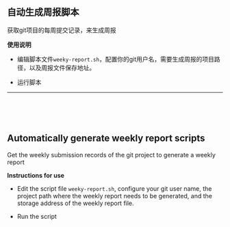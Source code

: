 ## 自动生成周报脚本
 获取git项目的每周提交记录，来生成周报


**使用说明**

- 编辑脚本文件`weeky-report.sh`，配置你的git用户名，需要生成周报的项目路径，以及周报文件保存地址。

- 运行脚本

***
<br>
<br>
<br>


## Automatically generate weekly report scripts

 Get the weekly submission records of the git project to generate a weekly report

**Instructions for use**

- Edit the script file `weeky-report.sh`, configure your git user name, the project path where the weekly report needs to be generated, and the storage address of the weekly report file.

- Run the script